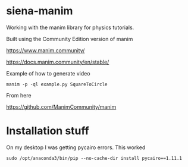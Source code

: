 # siena-manim
Working with the manim library for physics tutorials. 


Built using the Community Edition version of manim

https://www.manim.community/


https://docs.manim.community/en/stable/

Example of how to generate video

```
manim -p -ql example.py SquareToCircle
```

From here

https://github.com/ManimCommunity/manim


# Installation stuff
On my desktop I was getting pycairo errors. This worked
```
sudo /opt/anaconda3/bin/pip --no-cache-dir install pycairo==1.11.1
```
